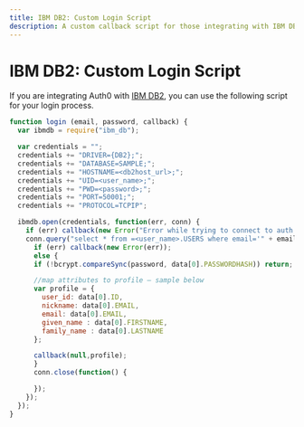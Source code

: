 ```yaml
---
title: IBM DB2: Custom Login Script
description: A custom callback script for those integrating with IBM DB2
---
```


# IBM DB2: Custom Login Script

If you are integrating Auth0 with [IBM DB2](https://www.ibm.com/analytics/us/en/technology/db2/), you can use the following script for your login process.

```js
function login (email, password, callback) {
  var ibmdb = require("ibm_db");

  var credentials = "";
  credentials += "DRIVER={DB2};";
  credentials += "DATABASE=SAMPLE;";
  credentials += "HOSTNAME=<db2host_url>;";
  credentials += "UID=<user_name>;";
  credentials += "PWD=<password>;";
  credentials += "PORT=50001;";
  credentials += "PROTOCOL=TCPIP";

  ibmdb.open(credentials, function(err, conn) {
    if (err) callback(new Error("Error while trying to connect to auth source"));
    conn.query("select * from =<user_name>.USERS where email='" + email + "'", function(err, data) {
      if (err) callback(new Error(err));
      else {
      if (!bcrypt.compareSync(password, data[0].PASSWORDHASH)) return;

      //map attributes to profile – sample below
      var profile = {
        user_id: data[0].ID,
        nickname: data[0].EMAIL,
        email: data[0].EMAIL,
        given_name : data[0].FIRSTNAME,
        family_name : data[0].LASTNAME
      };

      callback(null,profile);
      }
      conn.close(function() {

      });
    });
  });
}
```
